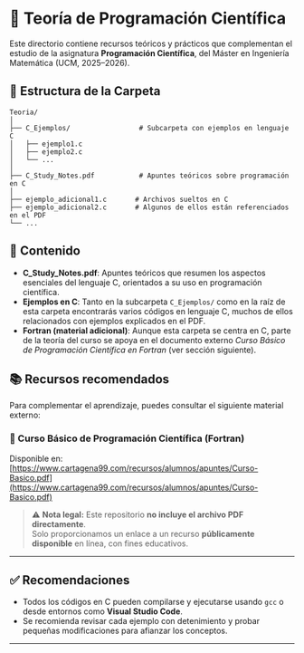 # 🧠 Teoría de Programación Científica

Este directorio contiene recursos teóricos y prácticos que complementan el estudio de la asignatura **Programación Científica**, del Máster en Ingeniería Matemática (UCM, 2025–2026).

## 📂 Estructura de la Carpeta

```plaintext
Teoria/
│
├── C_Ejemplos/                 # Subcarpeta con ejemplos en lenguaje C
│   ├── ejemplo1.c
│   ├── ejemplo2.c
│   └── ...
│
├── C_Study_Notes.pdf           # Apuntes teóricos sobre programación en C
│
├── ejemplo_adicional1.c       # Archivos sueltos en C
├── ejemplo_adicional2.c       # Algunos de ellos están referenciados en el PDF
└── ...
```

## 📘 Contenido

- **C_Study_Notes.pdf**: Apuntes teóricos que resumen los aspectos esenciales del lenguaje C, orientados a su uso en programación científica.
- **Ejemplos en C**: Tanto en la subcarpeta `C_Ejemplos/` como en la raíz de esta carpeta encontrarás varios códigos en lenguaje C, muchos de ellos relacionados con ejemplos explicados en el PDF.
- **Fortran (material adicional)**: Aunque esta carpeta se centra en C, parte de la teoría del curso se apoya en el documento externo _Curso Básico de Programación Científica en Fortran_ (ver sección siguiente).

## 📚 Recursos recomendados

Para complementar el aprendizaje, puedes consultar el siguiente material externo:

### 📗 Curso Básico de Programación Científica (Fortran)

Disponible en:  
[https://www.cartagena99.com/recursos/alumnos/apuntes/Curso-Basico.pdf](https://www.cartagena99.com/recursos/alumnos/apuntes/Curso-Basico.pdf)

> ⚠️ **Nota legal:** Este repositorio **no incluye el archivo PDF directamente**.  
> Solo proporcionamos un enlace a un recurso **públicamente disponible** en línea, con fines educativos.

---

## ✅ Recomendaciones

- Todos los códigos en C pueden compilarse y ejecutarse usando `gcc` o desde entornos como **Visual Studio Code**.
- Se recomienda revisar cada ejemplo con detenimiento y probar pequeñas modificaciones para afianzar los conceptos.

---

